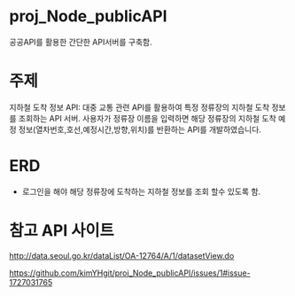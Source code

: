 # proj_Node_publicAPI
공공API를 활용한 간단한 API서버를 구축함.



# 주제
지하철 도착 정보 API: 대중 교통 관련 API를 활용하여 특정 정류장의 지하철 도착 정보를 조회하는 API 서버.
사용자가 정류장 이름을 입력하면 해당 정류장의 지하철 도착 예정 정보(열차번호,호선,예정시간,방향,위치)를 반환하는 API를 개발하였습니다.



# ERD 
- 로그인을 해야 해당 정류장에 도착하는 지하철 정보를 조회 할수 있도록 함.

# 참고 API 사이트
http://data.seoul.go.kr/dataList/OA-12764/A/1/datasetView.do




https://github.com/kimYHgit/proj_Node_publicAPI/issues/1#issue-1727031765

